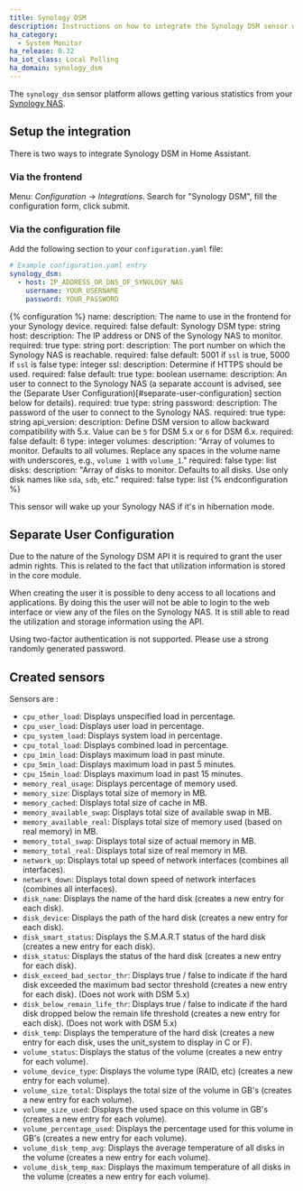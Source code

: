 ```yaml
---
title: Synology DSM
description: Instructions on how to integrate the Synology DSM sensor within Home Assistant.
ha_category:
  - System Monitor
ha_release: 0.32
ha_iot_class: Local Polling
ha_domain: synology_dsm
---
```


The `synology_dsm` sensor platform allows getting various statistics from your [Synology NAS](https://www.synology.com).

## Setup the integration

There is two ways to integrate Synology DSM in Home Assistant.

### Via the frontend

Menu: *Configuration* -> *Integrations*. Search for "Synology DSM", fill the configuration form, click submit.

### Via the configuration file

Add the following section to your `configuration.yaml` file:

```yaml
# Example configuration.yaml entry
synology_dsm:
  - host: IP_ADDRESS_OR_DNS_OF_SYNOLOGY_NAS
    username: YOUR_USERNAME
    password: YOUR_PASSWORD
```

{% configuration %}
name:
  description: The name to use in the frontend for your Synology device.
  required: false
  default: Synology DSM
  type: string
host:
  description: The IP address or DNS of the Synology NAS to monitor.
  required: true
  type: string
port:
  description: The port number on which the Synology NAS is reachable.
  required: false
  default: 5001 if `ssl` is true, 5000 if `ssl` is false
  type: integer
ssl:
  description: Determine if HTTPS should be used.
  required: false
  default: true
  type: boolean
username:
  description: An user to connect to the Synology NAS (a separate account is advised, see the (Separate User Configuration)[#separate-user-configuration] section below for details).
  required: true
  type: string
password:
  description: The password of the user to connect to the Synology NAS.
  required: true
  type: string
api_version:
  description: Define DSM version to allow backward compatibility with 5.x. Value can be `5` for DSM 5.x or `6` for DSM 6.x.
  required: false
  default: 6
  type: integer
volumes:
  description: "Array of volumes to monitor. Defaults to all volumes. Replace any spaces in the volume name with underscores, e.g., `volume 1` with `volume_1`."
  required: false
  type: list
disks:
  description: "Array of disks to monitor. Defaults to all disks. Use only disk names like `sda`, `sdb`, etc."
  required: false
  type: list
{% endconfiguration %}


<div class='note warning'>

This sensor will wake up your Synology NAS if it's in hibernation mode.

</div>

## Separate User Configuration

Due to the nature of the Synology DSM API it is required to grant the user admin rights. This is related to the fact that utilization information is stored in the core module.

When creating the user it is possible to deny access to all locations and applications. By doing this the user will not be able to login to the web interface or view any of the files on the Synology NAS. It is still able to read the utilization and storage information using the API.

<div class='note warning'>

Using two-factor authentication is not supported. Please use a strong randomly generated password.

</div>


## Created sensors

Sensors are :
- `cpu_other_load`: Displays unspecified load in percentage.
- `cpu_user_load`: Displays user load in percentage.
- `cpu_system_load`: Displays system load in percentage.
- `cpu_total_load`: Displays combined load in percentage.
- `cpu_1min_load`: Displays maximum load in past minute.
- `cpu_5min_load`: Displays maximum load in past 5 minutes.
- `cpu_15min_load`: Displays maximum load in past 15 minutes.
- `memory_real_usage`: Displays percentage of memory used.
- `memory_size`: Displays total size of memory in MB.
- `memory_cached`: Displays total size of cache in MB.
- `memory_available_swap`: Displays total size of available swap in MB.
- `memory_available_real`: Displays total size of memory used (based on real memory) in MB.
- `memory_total_swap`: Displays total size of actual memory in MB.
- `memory_total_real`: Displays total size of real memory in MB.
- `network_up`: Displays total up speed of network interfaces (combines all interfaces).
- `network_down`: Displays total down speed of network interfaces (combines all interfaces).
- `disk_name`: Displays the name of the hard disk (creates a new entry for each disk).
- `disk_device`: Displays the path of the hard disk (creates a new entry for each disk).
- `disk_smart_status`: Displays the S.M.A.R.T status of the hard disk (creates a new entry for each disk).
- `disk_status`: Displays the status of the hard disk (creates a new entry for each disk).
- `disk_exceed_bad_sector_thr`: Displays true / false to indicate if the hard disk exceeded the maximum bad sector threshold (creates a new entry for each disk). (Does not work with DSM 5.x)
- `disk_below_remain_life_thr`: Displays true / false to indicate if the hard disk dropped below the remain life threshold (creates a new entry for each disk). (Does not work with DSM 5.x)
- `disk_temp`: Displays the temperature of the hard disk (creates a new entry for each disk, uses the unit_system to display in C or F).
- `volume_status`: Displays the status of the volume (creates a new entry for each volume).
- `volume_device_type`: Displays the volume type (RAID, etc) (creates a new entry for each volume).
- `volume_size_total`: Displays the total size of the volume in GB's (creates a new entry for each volume).
- `volume_size_used`: Displays the used space on this volume in GB's (creates a new entry for each volume).
- `volume_percentage_used`: Displays the percentage used for this volume in GB's (creates a new entry for each volume).
- `volume_disk_temp_avg`: Displays the average temperature of all disks in the volume (creates a new entry for each volume).
- `volume_disk_temp_max`: Displays the maximum temperature of all disks in the volume (creates a new entry for each volume).
